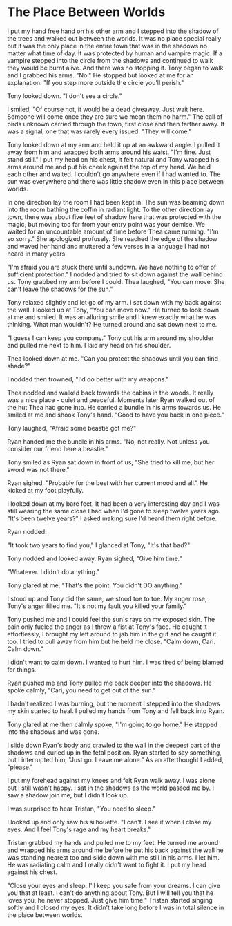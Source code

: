# The Place Between Worlds

I put my hand free hand on his other arm and I stepped into the shadow of the trees and walked out between the worlds.  It was no place special really but it was the only place in the entire town that was in the shadows no matter what time of day.  It was protected by human and vampire magic.  If a vampire stepped into the circle from the shadows and continued to walk they would be burnt alive.  And there was no stopping it.  Tony began to walk and I grabbed his arms.  "No."  He stopped but looked at me for an explanation.  "If you step more outside the circle you'll perish."

Tony looked down.  "I don't see a circle."

I smiled, "Of course not, it would be a dead giveaway.  Just wait here.  Someone will come once they are sure we mean them no harm."  The call of birds unknown carried through the town, first close and then farther away.  It was a signal, one that was rarely every issued.  "They will come."

Tony looked down at my arm and held it up at an awkward angle.  I pulled it away from him and wrapped both arms around his waist.  "I'm fine.  Just stand still."  I put my head on his chest, it felt natural and Tony wrapped his arms around me and put his cheek against the top of my head.  We held each other and waited.  I couldn't go anywhere even if I had wanted to.  The sun was everywhere and there was little shadow even in this place between worlds.  

In one direction lay the room I had been kept in.  The sun was beaming down into the room bathing the coffin in radiant light.  To the other direction lay town, there was about five feet of shadow here that was protected with the magic, but moving too far from your entry point was your demise.  We waited for an uncountable amount of time before Thea came running.  "I'm so sorry."  She apologized profusely.  She reached the edge of the shadow and waved her hand and muttered a few verses in a language I had not heard in many years.  

"I'm afraid you are stuck there until sundown.  We have nothing to offer of sufficient protection."  I nodded and tried to sit down against the wall behind us.  Tony grabbed my arm before I could.  Thea laughed, "You can move.  She can't leave the shadows for the sun."

Tony relaxed slightly and let go of my arm.  I sat down with my back against the wall.  I looked up at Tony, "You can move now."  He turned to look down at me and smiled.  It was an alluring smile and I knew exactly what he was thinking.  What man wouldn't?  He turned around and sat down next to me.  

"I guess I can keep you company."  Tony put his arm around my shoulder and pulled me next to him.  I laid my head on his shoulder.

Thea looked down at me.  "Can you protect the shadows until you can find shade?"

I nodded then frowned, "I'd do better with my weapons."

Thea nodded and walked back towards the cabins in the woods.  It really was a nice place - quiet and peaceful.  Moments later Ryan walked out of the hut Thea had gone into.  He carried a bundle in his arms towards us.  He smiled at me and shook Tony's hand.  "Good to have you back in one piece."

Tony laughed, "Afraid some beastie got me?"

Ryan handed me the bundle in his arms.  "No, not really.  Not unless you consider our friend here a beastie."

Tony smiled as Ryan sat down in front of us, "She tried to kill me, but her sword was not there."

Ryan sighed, "Probably for the best with her current mood and all."  He kicked at my foot playfully.

I looked down at my bare feet.  It had been a very interesting day and I was still wearing the same close I had when I'd gone to sleep twelve years ago.  "It's been twelve years?"  I asked making sure I'd heard them right before.

Ryan nodded.  

"It took two years to find you," I glanced at Tony, "It's that bad?"

Tony nodded and looked away.  Ryan sighed, "Give him time."

"Whatever.  I didn't do anything."

Tony glared at me, "That's the point.  You didn't DO anything."

I stood up and Tony did the same, we stood toe to toe.  My anger rose, Tony's anger filled me.  "It's not my fault you killed your family."

Tony pushed me and I could feel the sun's rays on my exposed skin.  The pain only fueled the anger as I threw a fist at Tony's face.  He caught it effortlessly, I brought my left around to jab him in the gut and he caught it too.  I tried to pull away from him but he held me close.  "Calm down, Cari.  Calm down."

I didn't want to calm down.  I wanted to hurt him.  I was tired of being blamed for things.  

Ryan pushed me and Tony pulled me back deeper into the shadows.  He spoke calmly, "Cari, you need to get out of the sun."

I hadn't realized I was burning, but the moment I stepped into the shadows my skin started to heal.  I pulled my hands from Tony and fell back into Ryan.  

Tony glared at me then calmly spoke, "I'm going to go home."  He stepped into the shadows and was gone.

I slide down Ryan's body and crawled to the wall in the deepest part of the shadows and curled up in the fetal position.  Ryan started to say something, but I interrupted him, "Just go.  Leave me alone."  As an afterthought I added, "please."

I put my forehead against my knees and felt Ryan walk away.  I was alone but I still wasn't happy.  I sat in the shadows as the world passed me by.  I saw a shadow join me, but I didn't look up.  

I was surprised to hear Tristan, "You need to sleep."

I looked up and only saw his silhouette.  "I can't.  I see it when I close my eyes.  And I feel Tony's rage and my heart breaks."

Tristan grabbed my hands and pulled me to my feet.  He turned me around and wrapped his arms around me before he put his back against the wall he was standing nearest too and slide down with me still in his arms.  I let him.  He was radiating calm and I really didn't want to fight it.  I put my head against his chest.  

"Close your eyes and sleep.  I'll keep you safe from your dreams.  I can give you that at least.  I can't do anything about Tony.  But I will tell you that he loves you, he never stopped.  Just give him time."  Tristan started singing softly and I closed my eyes.  It didn't take long before I was in total silence in the place between worlds.

